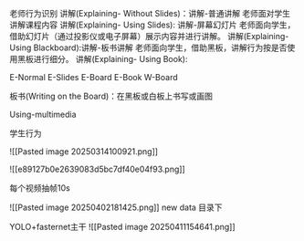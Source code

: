 老师行为识别
讲解(Explaining- Without Slides)：讲解-普通讲解 老师面对学生讲解课程内容
讲解(Explaining- Using Slides): 讲解-屏幕幻灯片 老师面向学生，借助幻灯片（通过投影仪或电子屏幕）展示内容并进行讲解。
讲解(Explaining- Using Blackboard):讲解-板书讲解 老师面向学生，借助黑板，讲解行为按是否使用黑板进行细分。
讲解(Explaining- Using Book):

E-Normal
E-Slides
E-Board
E-Book
W-Board

板书(Writing on the Board)：在黑板或白板上书写或画图

Using-multimedia 


学生行为

![[Pasted image 20250314100921.png]]

![[e89127b0e2639083d5bc7df40e04f93.png]]

每个视频抽帧10s

![[Pasted image 20250402181425.png]]
new data 目录下


YOLO+fasternet主干
![[Pasted image 20250411154641.png]]

